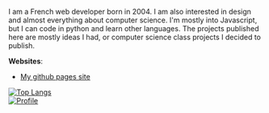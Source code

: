 I am a French web developer born in 2004. I am also interested in design and almost everything about computer science. I'm mostly into Javascript, but I can code in python and learn other languages. The projects published here are mostly ideas I had, or computer science class projects I decided to publish.

**Websites**:
- [My github pages site](https://cheeteau.github.io/Cheeteau/)

[![Top Langs](https://github-readme-stats.vercel.app/api/top-langs/?username=Cheeteau&layout=compact&theme=dark&hide_border=true)](https://github.com/anuraghazra/github-readme-stats)
<br>
[![Profile](https://github-readme-stats.vercel.app/api?username=Cheeteau&theme=dark&hide_border=true)](https://github-readme-stats.vercel.app/api?username=Cheeteau)
